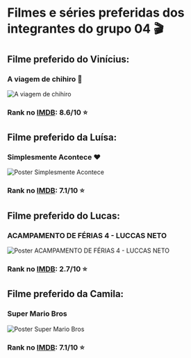 # Filmes e séries preferidas dos integrantes do grupo 04 :clapper:

## Filme preferido do Vinícius:

### **A viagem de chihiro** :dragon:

![A viagem de chihiro](https://br.web.img3.acsta.net/pictures/210/527/21052756_20131024195513383.jpg)

### Rank no [IMDB](https://imdb.com/title/tt0245429/): 8.6/10 :star: 

## Filme preferido da Luísa:

### **Simplesmente Acontece** :hearts:

![Poster Simplesmente Acontece](https://br.web.img3.acsta.net/pictures/14/12/11/15/29/051042.jpg)

### Rank no [IMDB](https://www.imdb.com/title/tt1638002/): 7.1/10 :star:

## Filme preferido do Lucas:

### **ACAMPAMENTO DE FÉRIAS 4 - LUCCAS NETO** 

![Poster ACAMPAMENTO DE FÉRIAS 4 - LUCCAS NETO](https://br.web.img3.acsta.net/pictures/23/01/18/17/03/0257650.jpg)

### Rank no [IMDB](https://www.imdb.com/title/tt12325302/): 2.7/10 :star: 

## Filme preferido da Camila:

### **Super Mario Bros** 

![Poster Super Mario Bros](https://br.web.img2.acsta.net/pictures/23/04/03/19/45/2854005.jpg)

### Rank no [IMDB](https://www.imdb.com/title/tt6718170/): 7.1/10 :star: 

